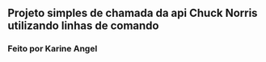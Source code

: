 ## Projeto simples de chamada da api Chuck Norris utilizando linhas de comando
### Feito por Karine Angel
